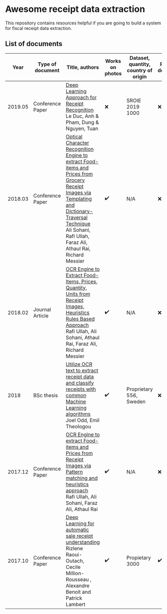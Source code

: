 # Awesome receipt data extraction

This repository contains resources helpful if you are going to build a system for fiscal receipt data extraction.

## List of documents

| Year    | Type of document | Title, authors                                                                                                                                                                                                                                           | Works on photos | Dataset, quantity, country of origin | Receipt detection | Receipt localization | Receipt normalization | Text line segmentation | Optical character recognition | Semantic analysis |
| ------- | ---------------- | -------------------------------------------------------------------------------------------------------------------------------------------------------------------------------------------------------------------------------------------------------- | --------------- | ------------------------------------ | ----------------- | -------------------- | --------------------- | ---------------------- | ----------------------------- | ----------------- |
| 2019.05 | Conference Paper | [Deep Learning Approach for Receipt Recognition](reviews/le2019deep.md)<br/>Le Duc, Anh & Pham, Dung & Nguyen, Tuan                                                                                                                                      | ❌               | SROIE 2019<br/>1000                  | ❌                 | ✔️                   | ❌                     | ✔️                     | ✔️                            | ❌                 |
| 2018.03 | Conference Paper | [Optical Character Recognition Engine to extract Food-items and Prices from Grocery Receipt Images via Templating and Dictionary-Traversal Technique](reviews/sohani2018optical.md)<br />Ali Sohani, Rafi Ullah, Faraz Ali, Athaul Rai,  Richard Messier | ✔️              | N/A                                  | ❌                 | ✔️                   | ✔️                    | ❌                      | ❗                             | ✔️                |
| 2018.02 | Journal Article  | [OCR Engine to Extract Food-Items, Prices, Quantity, Units from Receipt Images, Heuristics Rules Based Approach](reviews/ullah2018ocr.md)<br />Rafi Ullah, Ali Sohani, Athaul Rai, Faraz Ali, Richard Messier                                            | ✔️              | N/A                                  | ❌                 | ✔️                   | ✔️                    | ❌                      | ❗                             | ✔️                |
| 2018    | BSc thesis       | [Utilize OCR text to extract receipt data and classify receipts with common Machine Learning algorithms](reviews/odd2018utilize.md)<br />Joel Odd, Emil Theologou                                                                                        | ✔️              | Proprietary<br />556, Sweden         | ❌                 | ❌                    | ❌                     | ❌                      | ❗                             | ✔️                |
| 2017.12 | Conference Paper | [OCR Engine to extract Food-items and Prices from Receipt Images via Pattern matching and heuristics approach](reviews/ullah2017ocr.md)<br />Rafi Ullah, Ali Sohani, Faraz Ali, Athaul Rai                                                               | ✔️              | N/A                                  | ❌                 | ✔️                   | ✔️                    | ❌                      | ❗                             | ✔️                |
| 2017.10 | Conference Paper | [Deep Learning for automatic sale receipt understanding](reviews/raoui2017deep.md)<br/>Rizlene Raoui-Outach, Cecile Million-Rousseau , Alexandre Benoit and Patrick Lambert                                                                              | ✔️              | Propietary<br/>3000                  | ✔️                | ✔️                   | ✔️                    | ✔️                     | ❗                             | ❗                 |
